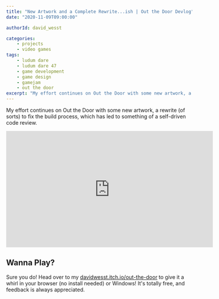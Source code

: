 ```yaml
---
title: "New Artwork and a Complete Rewrite...ish | Out the Door Devlog"
date: "2020-11-09T09:00:00"

authorId: david_wesst

categories:
    - projects
    - video games
tags:
    - ludum dare
    - ludum dare 47
    - game development
    - game design
    - gamejam
    - out the door
excerpt: "My effort continues on Out the Door with some new artwork, a rewrite (of sorts) to fix the build process, which has led to something of a self-driven code review."
---
```


My effort continues on Out the Door with some new artwork, a rewrite (of sorts) to fix the build process, which has led to something of a self-driven code review.

<iframe width="560" height="315" src="https://www.youtube.com/embed/LLXO-6Pretk" frameborder="0" allow="accelerometer; autoplay; clipboard-write; encrypted-media; gyroscope; picture-in-picture" allowfullscreen></iframe>

## Wanna Play?

Sure you do! Head over to my [davidwesst.itch.io/out-the-door](https://davidwesst.itch.io/out-the-door) to give it a whirl in your browser (no install needed) or Windows! It's totally free, and feedback is always appreciated.

